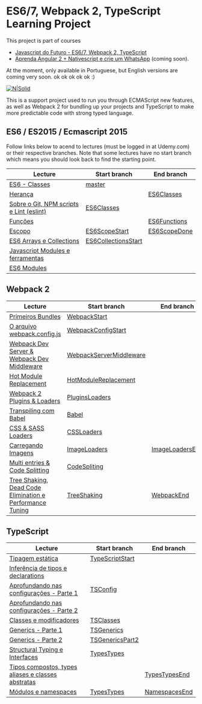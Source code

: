 # ES6/7, Webpack 2, TypeScript Learning Project
This project is part of courses
- [Javascript do Futuro - ES6/7, Webpack 2, TypeScript](https://www.udemy.com/curso-javascript-do-futuro)
- [Aprenda Angular 2 + Nativescript e crie um WhatsApp](https://www.udemy.com/angular-native) (coming soon).

At the moment, only available in Portuguese, but English versions are coming
very soon. ok ok ok ok ok :)


[![N|Solid](https://udemy-images.udemy.com/course/480x270/1151322_85db.jpg)](https://www.udemy.com/curso-javascript-do-futuro)

This is a support project used to run you through ECMAScript new features, as well as Webpack 2 for bundling up your projects and TypeScript to make more predictable code with strong typed language.

## ES6 / ES2015 / Ecmascript 2015

Follow links below to acend to lectures (must be logged in at Udemy.com) or their respective branches. Note that some lectures have no start branch which means you should look back to find the starting point.


| Lecture                                  | Start branch        | End branch   |
|------------------------------------------|---------------------|--------------|
| [ES6 - Classes](https://www.udemy.com/curso-javascript-do-futuro/learn/v4/t/lecture/6729030?start=0)                            | [master](https://github.com/Especializa/es6/tree/master)              |              |
| [Herança](https://www.udemy.com/curso-javascript-do-futuro/learn/v4/t/lecture/6729032?start=0)                            |                     | [ES6Classes](https://github.com/Especializa/es6/tree/ES6Classes)   |
| [Sobre o Git, NPM scripts e Lint (eslint)](https://www.udemy.com/curso-javascript-do-futuro/learn/v4/t/lecture/6729042?start=0) | [ES6Classes](https://github.com/Especializa/es6/tree/ES6Classes)          |              |
| [Funções](https://www.udemy.com/curso-javascript-do-futuro/learn/v4/t/lecture/6729044?start=0)                              |                     | [ES6Functions](https://github.com/Especializa/es6/tree/ES6Functions) |
| [Escopo](https://www.udemy.com/curso-javascript-do-futuro/learn/v4/t/lecture/6729048?start=0)                               | [ES6ScopeStart](https://github.com/Especializa/es6/tree/ES6ScopeStart)       | [ES6ScopeDone](https://github.com/Especializa/es6/tree/ES6ScopeStart) |
| [ES6 Arrays e Collections](https://www.udemy.com/curso-javascript-do-futuro/learn/v4/t/lecture/6729058?start=0)                  | [ES6CollectionsStart](https://github.com/Especializa/es6/tree/ES6CollectionsStart) |              |
| [Javascript Modules e ferramentas](https://www.udemy.com/curso-javascript-do-futuro/learn/v4/t/lecture/6729066?start=0)         |                     |              |
| [ES6 Modules](https://www.udemy.com/curso-javascript-do-futuro/learn/v4/t/lecture/6729068?start=0)                              |                     |              |

## Webpack 2

| Lecture                                                   | Start branch            | End branch      |
|-----------------------------------------------------------|-------------------------|-----------------|
| [Primeiros Bundles](https://www.udemy.com/curso-javascript-do-futuro/learn/v4/t/lecture/6742246?start=0)                                         | [WebpackStart](https://github.com/Especializa/es6/tree/WebpackStart)            |                 |
| [O arquivo webpack.config.js](https://www.udemy.com/curso-javascript-do-futuro/learn/v4/t/lecture/6742180?start=0)                               | [WebpackConfigStart](https://github.com/Especializa/es6/tree/WebpackConfigStart)       |                 |
| [Webpack Dev Server & Webpack Dev Middleware](https://www.udemy.com/curso-javascript-do-futuro/learn/v4/t/lecture/6742266?start=0)               | [WebpackServerMiddleware](https://github.com/Especializa/es6/tree/WebpackServerMiddleware) |                 |
| [Hot Module Replacement](https://www.udemy.com/curso-javascript-do-futuro/learn/v4/t/lecture/6742282?start=0)                              | [HotModuleReplacement](https://github.com/Especializa/es6/tree/HotModuleReplacement)    |                 |
| [Webpack 2 Plugins & Loaders](https://www.udemy.com/curso-javascript-do-futuro/learn/v4/t/lecture/6742300?start=0)                               | [PluginsLoaders](https://github.com/Especializa/es6/tree/PluginsLoaders)          |                 |
| [Transpiling com Babel](https://www.udemy.com/curso-javascript-do-futuro/learn/v4/t/lecture/6742418?start=0)                                     | [Babel](https://github.com/Especializa/es6/tree/Babel)                   |                 |
| [CSS & SASS Loaders](https://www.udemy.com/curso-javascript-do-futuro/learn/v4/t/lecture/6742458?start=0)                                        | [CSSLoaders](https://github.com/Especializa/es6/tree/CSSLoaders)              |                 |
| [Carregando Imagens](https://www.udemy.com/curso-javascript-do-futuro/learn/v4/t/lecture/6742498?start=0)                                        | [ImageLoaders](https://github.com/Especializa/es6/tree/ImageLoaders)            | [ImageLoadersEnd](https://github.com/Especializa/es6/tree/ImageLoadersEnd) |
| [Multi entries & Code Splitting](https://www.udemy.com/curso-javascript-do-futuro/learn/v4/t/lecture/6742550?start=0)                            | [CodeSpliting](https://github.com/Especializa/es6/tree/CodeSpliting)            |                 |
| [Tree Shaking, Dead Code Elimination e Performance Tuning](https://www.udemy.com/curso-javascript-do-futuro/learn/v4/t/lecture/6742562?start=0) | [TreeShaking](https://github.com/Especializa/es6/tree/TreeShaking)             | [WebpackEnd](https://github.com/Especializa/es6/tree/WebpackEnd)      |


## TypeScript
| Lecture                                            | Start branch    | End branch    |
|----------------------------------------------------|-----------------|---------------|
| [Tipagem estática](https://www.udemy.com/curso-javascript-do-futuro/learn/v4/t/lecture/6742748?start=0)                                   | [TypeScriptStart](https://github.com/Especializa/es6/tree/TypeScriptStart) |               |
| [Inferência de tipos e declarations](https://www.udemy.com/curso-javascript-do-futuro/learn/v4/t/lecture/6742778?start=0)                 |                 |               |
| [Aprofundando nas configurações - Parte 1](https://www.udemy.com/curso-javascript-do-futuro/learn/v4/t/lecture/6742788?start=0)           | [TSConfig](https://github.com/Especializa/es6/tree/TSConfig)        |               |
| [Aprofundando nas configurações - Parte 2](https://www.udemy.com/curso-javascript-do-futuro/learn/v4/t/lecture/6742840?start=0)           |                 |               |
| [Classes e modificadores](https://www.udemy.com/curso-javascript-do-futuro/learn/v4/t/lecture/6742866?start=0)                            | [TSClasses](https://github.com/Especializa/es6/tree/TSClasses)       |               |
| [Generics - Parte 1](https://www.udemy.com/curso-javascript-do-futuro/learn/v4/t/lecture/6742870?start=0)                                 | [TSGenerics](https://github.com/Especializa/es6/tree/TSGenerics)      |               |
| [Generics - Parte 2](https://www.udemy.com/curso-javascript-do-futuro/learn/v4/t/lecture/6742874?start=0)                                 | [TSGenericsPart2](https://github.com/Especializa/es6/tree/TSGenericsPart2) |               |
| [Structural Typing e Interfaces](https://www.udemy.com/curso-javascript-do-futuro/learn/v4/t/lecture/6742892?start=0)                     | [TypesTypes](https://github.com/Especializa/es6/tree/TypesTypes)      |               |
| [Tipos compostos, types aliases e classes abstratas](https://www.udemy.com/curso-javascript-do-futuro/learn/v4/t/lecture/6742896?start=0) |                 | [TypesTypesEnd](https://github.com/Especializa/es6/tree/TypesTypesEnd) |
| [Módulos e namespaces](https://www.udemy.com/curso-javascript-do-futuro/learn/v4/t/lecture/6742898?start=0)                               | [TypesTypes](https://github.com/Especializa/es6/tree/TypesTypes)      | [NamespacesEnd](https://github.com/Especializa/es6/tree/NamespacesEnd) |

